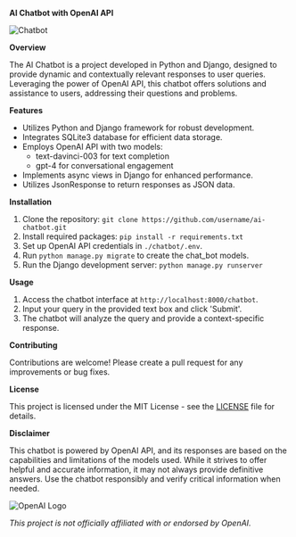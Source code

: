 **AI Chatbot with OpenAI API**

![Chatbot](chatbot_image.png)

**Overview**

The AI Chatbot is a project developed in Python and Django, designed to provide dynamic and contextually relevant responses to user queries. Leveraging the power of OpenAI API, this chatbot offers solutions and assistance to users, addressing their questions and problems.

**Features**

- Utilizes Python and Django framework for robust development.
- Integrates SQLite3 database for efficient data storage.
- Employs OpenAI API with two models:
  - text-davinci-003 for text completion
  - gpt-4 for conversational engagement
- Implements async views in Django for enhanced performance.
- Utilizes JsonResponse to return responses as JSON data.

**Installation**

1. Clone the repository: `git clone https://github.com/username/ai-chatbot.git`
2. Install required packages: `pip install -r requirements.txt`
3. Set up OpenAI API credentials in `./chatbot/.env`.
4. Run `python manage.py migrate` to create the chat_bot models.
5. Run the Django development server: `python manage.py runserver`

**Usage**

1. Access the chatbot interface at `http://localhost:8000/chatbot`.
2. Input your query in the provided text box and click 'Submit'.
3. The chatbot will analyze the query and provide a context-specific response.

**Contributing**

Contributions are welcome! Please create a pull request for any improvements or bug fixes.

**License**

This project is licensed under the MIT License - see the [LICENSE](LICENSE) file for details.

**Disclaimer**

This chatbot is powered by OpenAI API, and its responses are based on the capabilities and limitations of the models used. While it strives to offer helpful and accurate information, it may not always provide definitive answers. Use the chatbot responsibly and verify critical information when needed.

![OpenAI Logo](openai_logo.png)

_This project is not officially affiliated with or endorsed by OpenAI._
